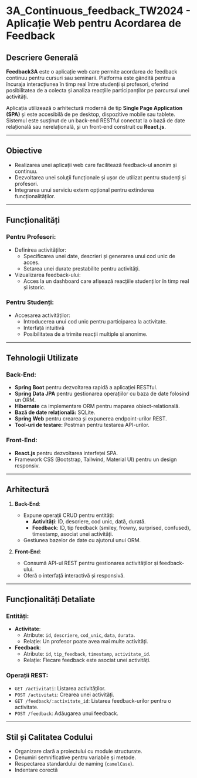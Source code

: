 # 3A_Continuous_feedback_TW2024 - Aplicație Web pentru Acordarea de Feedback

## Descriere Generală

**Feedback3A** este o aplicație web care permite acordarea de feedback continuu pentru cursuri sau seminarii. Platforma este gândită pentru a încuraja interacțiunea în timp real între studenți și profesori, oferind posibilitatea de a colecta și analiza reacțiile participanților pe parcursul unei activități.

Aplicația utilizează o arhitectură modernă de tip **Single Page Application (SPA)** și este accesibilă de pe desktop, dispozitive mobile sau tablete. Sistemul este susținut de un back-end RESTful conectat la o bază de date relațională sau nerelațională, și un front-end construit cu **React.js**.

---

## Obiective

- Realizarea unei aplicații web care facilitează feedback-ul anonim și continuu.
- Dezvoltarea unei soluții funcționale și ușor de utilizat pentru studenți și profesori.
- Integrarea unui serviciu extern opțional pentru extinderea funcționalităților.

---

## Funcționalități

### Pentru Profesori:
- Definirea activităților:
  - Specificarea unei date, descrieri și generarea unui cod unic de acces.
  - Setarea unei durate prestabilite pentru activități.
- Vizualizarea feedback-ului:
  - Acces la un dashboard care afișează reacțiile studenților în timp real și istoric.

### Pentru Studenți:
- Accesarea activităților:
  - Introducerea unui cod unic pentru participarea la activitate.
  - Interfață intuitivă
  - Posibilitatea de a trimite reacții multiple și anonime.

---

## Tehnologii Utilizate

### Back-End:
- **Spring Boot** pentru dezvoltarea rapidă a aplicației RESTful.
- **Spring Data JPA** pentru gestionarea operațiilor cu baza de date folosind un ORM.
- **Hibernate** ca implementare ORM pentru maparea obiect-relatională.
- **Bază de date relațională:** SQLite.
- **Spring Web** pentru crearea și expunerea endpoint-urilor REST.
- **Tool-uri de testare:** Postman pentru testarea API-urilor.

### Front-End:
- **React.js** pentru dezvoltarea interfeței SPA.
- Framework CSS (Bootstrap, Tailwind, Material UI) pentru un design responsiv.

---

## Arhitectură

1. **Back-End**:
   - Expune operații CRUD pentru entități:
     - **Activități**: ID, descriere, cod unic, dată, durată.
     - **Feedback**: ID, tip feedback (smiley, frowny, surprised, confused), timestamp, asociat unei activități.
   - Gestiunea bazelor de date cu ajutorul unui ORM.

2. **Front-End**:
   - Consumă API-ul REST pentru gestionarea activităților și feedback-ului.
   - Oferă o interfață interactivă și responsivă.

---

## Funcționalități Detaliate

### Entități:
- **Activitate**:
  - Atribute: `id`, `descriere`, `cod_unic`, `data`, `durata`.
  - Relație: Un profesor poate avea mai multe activități.
- **Feedback**:
  - Atribute: `id`, `tip_feedback`, `timestamp`, `activitate_id`.
  - Relație: Fiecare feedback este asociat unei activități.

### Operații REST:
- `GET /activitati`: Listarea activităților.
- `POST /activitati`: Crearea unei activități.
- `GET /feedback/:activitate_id`: Listarea feedback-urilor pentru o activitate.
- `POST /feedback`: Adăugarea unui feedback.

---

## Stil și Calitatea Codului

- Organizare clară a proiectului cu module structurate.
- Denumiri semnificative pentru variabile și metode.
- Respectarea standardului de naming (`camelCase`).
- Indentare corectă